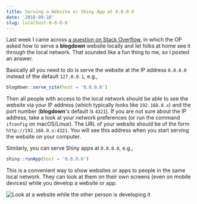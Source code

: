 ```yaml
---
title: Serving a Website or Shiny App at 0.0.0.0
date: '2018-09-18'
slug: localhost-0-0-0-0
---
```


Last week I came across [a question on Stack Overflow](https://stackoverflow.com/q/52312957/559676), in which the OP asked how to serve a **blogdown** website locally and let folks at home see it through the local network. That sounded like a fun thing to me, so I posted an answer.

Basically all you need to do is serve the website at the IP address `0.0.0.0` instead of the default `127.0.0.1`, e.g.,

```r
blogdown::serve_site(host = '0.0.0.0')
```

Then all people with access to the local network should be able to see the website via your IP address (which typically looks like `192.168.0.x`) and the port number (**blogdown**'s default is `4321`). If you are not sure about the IP address, take a look at your network preferences (or run the command `ifconfig` on macOS/Linux). The URL of your website should be of the form `http://192.168.0.x:4321`. You will see this address when you start serving the website on your computer.

Similarly, you can serve Shiny apps at `0.0.0.0`, e.g.,

```r
shiny::runApp(host = '0.0.0.0')
```

This is a convenient way to show websites or apps to people in the same local network. They can look at them on their own screens (even on mobile devices) while you develop a website or app.

![Look at a website while the other person is developing it](https://slides.yihui.org/gif/programming-movie-actual.gif)
